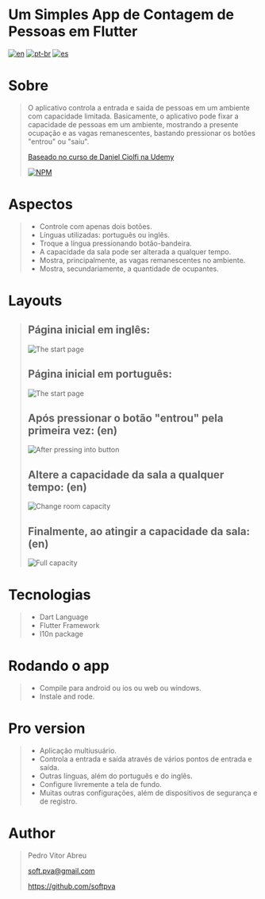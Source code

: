 # **Um Simples App de Contagem de Pessoas em Flutter**
[![en](https://img.shields.io/badge/lang-en-red.svg)](./README.md)
[![pt-br](https://img.shields.io/badge/lang-pt--br-green.svg)](./README.pt-br.md)
[![es](https://img.shields.io/badge/lang-es-yellow.svg)](./README.es.md)
  

# Sobre
> O aplicativo controla a entrada e saida de pessoas em um ambiente com capacidade limitada.
> Basicamente, o aplicativo pode fixar a capacidade de pessoas em um ambiente, mostrando a presente ocupação e as vagas remanescentes, bastando pressionar os botões "entrou" ou "saiu".
>
> [Baseado no curso de Daniel Ciolfi na Udemy](https://www.udemy.com/share/101Wim3@bL2WBnXJOyqEFUkkRTTFBdyhqzpZ32Q6N7CTpyPFdVlf_9YG0WhJUuuvZelTMLrW/)
>
> [![NPM](https://img.shields.io/npm/l/react)](./license) 

# Aspectos
> - Controle com apenas dois botões.
> - Línguas utilizadas: português ou inglês.
> - Troque a língua pressionando botão-bandeira.
> - A capacidade da sala pode ser alterada a qualquer tempo.
> - Mostra, principalmente, as vagas remanescentes no ambiente.
> - Mostra, secundariamente, a quantidade de ocupantes. 

# Layouts
>
> ## Página inicial em inglês:
> ![The start page](readme/images\/start_en.gif "The start page for English user")
>
> ## Página inicial em português:
> ![The start page](readme/images/start_pt.gif "The start page for Portuguese user")
>
> ## Após pressionar o botão "entrou" pela primeira vez: (en)
> ![After pressing into button](readme/images/after_press_into.gif "After pressing the 'into' button for the first time")
>
> ## Altere a capacidade da sala a qualquer tempo: (en)
> ![Change room capacity](readme/images/alter_capacity.gif "Change room capacity at any time")
>
> ## Finalmente, ao atingir a capacidade da sala: (en)
> ![Full capacity](readme/images/full_capacity.gif "Finally, reaching the room full capacity")
>

# Tecnologias
> - Dart Language
> - Flutter Framework
> - I10n package

# Rodando o app
> - Compile para android ou ios ou web ou windows.
> - Instale and rode.

# Pro version
> - Aplicação multiusuário.
> - Controla a entrada e saída através de vários pontos de entrada e saída.
> - Outras línguas, além do português e do inglês.
> - Configure livremente a tela de fundo.
> - Muitas outras configurações, além de dispositivos de segurança e de registro.

# Author
> Pedro Vitor Abreu
>
> <soft.pva@gmail.com>
>
> <https://github.com/softpva>
>